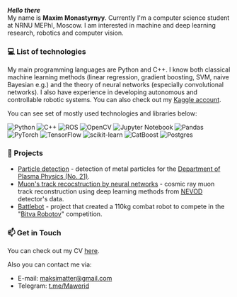 ***Hello there*** <br> My name is **Maxim Monastyrnyy**. Currently I'm a computer science student at NRNU MEPhI, Moscow. I am interested in machine and deep learning research, robotics and computer vision.

### :computer: List of technologies

My main programming languages are Python and C++. I know both classical machine learning methods (linear regression, gradient boosting, SVM, naive Bayesian e.g.) and the theory of neural networks (especially convolutional networks). I also have experience in developing autonomous and controllable robotic systems. You can also check out my [Kaggle account](https://www.kaggle.com/maximmawerid).

You can see set of mostly used technologies and libraries below:

![Python](https://img.shields.io/badge/python-3670A0?style=for-the-badge&logo=python&logoColor=ffdd54)
![C++](https://img.shields.io/badge/c++-%2300599C.svg?style=for-the-badge&logo=c%2B%2B&logoColor=white)
![ROS](https://img.shields.io/badge/ros-%230A0FF9.svg?style=for-the-badge&logo=ros&logoColor=white)
![OpenCV](https://img.shields.io/badge/opencv-%23white.svg?style=for-the-badge&logo=opencv&logoColor=white)
![Jupyter Notebook](https://img.shields.io/badge/jupyter-%23FA0F00.svg?style=for-the-badge&logo=jupyter&logoColor=white)
![Pandas](https://img.shields.io/badge/pandas-%23150458.svg?style=for-the-badge&logo=pandas&logoColor=white)
![PyTorch](https://img.shields.io/badge/PyTorch-%23EE4C2C.svg?style=for-the-badge&logo=PyTorch&logoColor=white)
![TensorFlow](https://img.shields.io/badge/TensorFlow-%23FF6F00.svg?style=for-the-badge&logo=TensorFlow&logoColor=white)
![scikit-learn](https://img.shields.io/badge/scikit--learn-%23F7931E.svg?style=for-the-badge&logo=scikit-learn&logoColor=white)
![CatBoost](https://img.shields.io/badge/CatBoost-uy?style=for-the-badge&logoColor=yellow&color=yellow)
![Postgres](https://img.shields.io/badge/postgres-%23316192.svg?style=for-the-badge&logo=postgresql&logoColor=white)

<!---
### :construction_worker: Job experience
My work experience will be here...
--->
### :rocket: Projects

* [Particle detection](https://github.com/mawerid/metal_particle_detection) - detection of metal particles for the [Department of Plasma Physics (No. 21)](http://plasma.mephi.ru/ru/).
* [Muon's track recocstruction by neural networks](https://github.com/mawerid/muon_NN_NEVOD) - сosmic ray muon track reconstruction using deep learning methods from [NEVOD](http://ununevod.mephi.ru/en/) detector's data.
* [Battlebot](https://github.com/mawerid/battlebot_mephi) - project that created a 110kg combat robot to compete in the "[Bitva Robotov](https://bitva-robotov.ru/)" competition.


### :mailbox: Get in Touch
You can check out my CV [here]().

Also you can contact me via:

- E-mail: [maksimatter@gmail.com](mailto:maksimatter@gmail.com)
- Telegram: [t.me/Mawerid](https://t.me/Mawerid)
<!--- - LinkedIn:  --->
